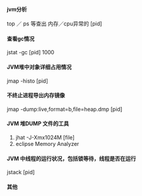#### jvm分析
top ／ ps 等查出 内存／cpu异常的 [pid]

#### 查看gc情况
jstat -gc [pid] 1000
#### JVM堆中对象详细占用情况
jmap -histo [pid]
#### 不终止进程导出内存镜像
jmap -dump:live,format=b,file=heap.dmp [pid]
#### JVM 堆DUMP 文件的工具
1. jhat -J-Xmx1024M [file]
2. eclipse Memory Analyzer
#### JVM 中线程的运行状况，包括锁等待，线程是否在运行
jstack [pid]
#### 其他

